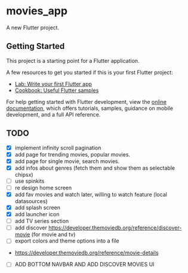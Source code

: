 # movies_app

A new Flutter project.

## Getting Started

This project is a starting point for a Flutter application.

A few resources to get you started if this is your first Flutter project:

- [Lab: Write your first Flutter app](https://docs.flutter.dev/get-started/codelab)
- [Cookbook: Useful Flutter samples](https://docs.flutter.dev/cookbook)

For help getting started with Flutter development, view the
[online documentation](https://docs.flutter.dev/), which offers tutorials,
samples, guidance on mobile development, and a full API reference.

## TODO

- [x] implement infinity scroll pagination
- [x] add page for trending movies, popular movies.
- [x] add page for single movie, search movies.
- [x] add infos about genres (fetch them and show them as selectable chipsx)
- [ ] use spinkits
- [ ] re design home screen
- [x] add fav movies and watch later, willing to watch feature (local datasources)
- [x] add splash screen
- [x] add launcher icon
- [ ] add TV series section
- [ ] add discover https://developer.themoviedb.org/reference/discover-movie (for movie and tv)
- [ ] export colors and theme options into a file
- https://developer.themoviedb.org/reference/movie-details
- [ ] ADD BOTTOM NAVBAR AND ADD DISCOVER MOVIES UI
